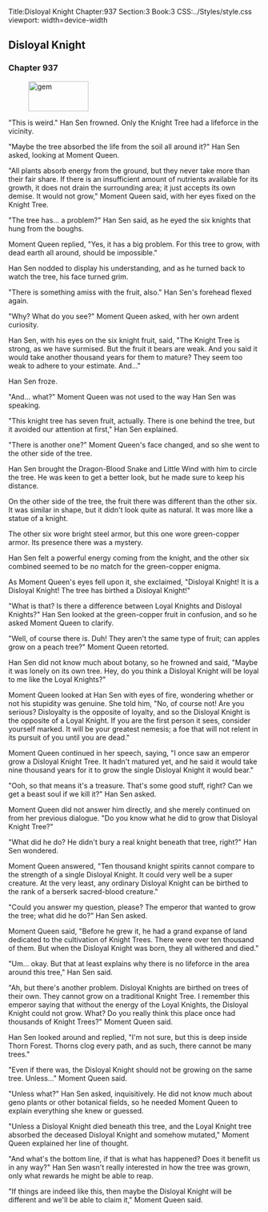 Title:Disloyal Knight 
Chapter:937 
Section:3 
Book:3 
CSS:../Styles/style.css 
viewport: width=device-width
  
## Disloyal Knight
### Chapter 937 
<figure>
	<img src="../Images/gem.gif" alt="gem" id="gem" width="120" height="60" />
</figure>
  

  
  "This is weird." Han Sen frowned. Only the Knight Tree had a lifeforce in the vicinity.

"Maybe the tree absorbed the life from the soil all around it?" Han Sen asked, looking at Moment Queen.

"All plants absorb energy from the ground, but they never take more than their fair share. If there is an insufficient amount of nutrients available for its growth, it does not drain the surrounding area; it just accepts its own demise. It would not grow," Moment Queen said, with her eyes fixed on the Knight Tree.

"The tree has... a problem?" Han Sen said, as he eyed the six knights that hung from the boughs.

Moment Queen replied, "Yes, it has a big problem. For this tree to grow, with dead earth all around, should be impossible."

Han Sen nodded to display his understanding, and as he turned back to watch the tree, his face turned grim.

"There is something amiss with the fruit, also." Han Sen's forehead flexed again.

"Why? What do you see?" Moment Queen asked, with her own ardent curiosity.

Han Sen, with his eyes on the six knight fruit, said, "The Knight Tree is strong, as we have surmised. But the fruit it bears are weak. And you said it would take another thousand years for them to mature? They seem too weak to adhere to your estimate. And..."

Han Sen froze.

"And... what?" Moment Queen was not used to the way Han Sen was speaking.

"This knight tree has seven fruit, actually. There is one behind the tree, but it avoided our attention at first," Han Sen explained.

"There is another one?" Moment Queen's face changed, and so she went to the other side of the tree.

Han Sen brought the Dragon-Blood Snake and Little Wind with him to circle the tree. He was keen to get a better look, but he made sure to keep his distance.

On the other side of the tree, the fruit there was different than the other six. It was similar in shape, but it didn't look quite as natural. It was more like a statue of a knight.

The other six wore bright steel armor, but this one wore green-copper armor. Its presence there was a mystery.

Han Sen felt a powerful energy coming from the knight, and the other six combined seemed to be no match for the green-copper enigma.

As Moment Queen's eyes fell upon it, she exclaimed, "Disloyal Knight! It is a Disloyal Knight! The tree has birthed a Disloyal Knight!"

"What is that? Is there a difference between Loyal Knights and Disloyal Knights?" Han Sen looked at the green-copper fruit in confusion, and so he asked Moment Queen to clarify.

"Well, of course there is. Duh! They aren't the same type of fruit; can apples grow on a peach tree?" Moment Queen retorted.

Han Sen did not know much about botany, so he frowned and said, "Maybe it was lonely on its own tree. Hey, do you think a Disloyal Knight will be loyal to me like the Loyal Knights?"

Moment Queen looked at Han Sen with eyes of fire, wondering whether or not his stupidity was genuine. She told him, "No, of course not! Are you serious? Disloyalty is the opposite of loyalty, and so the Disloyal Knight is the opposite of a Loyal Knight. If you are the first person it sees, consider yourself marked. It will be your greatest nemesis; a foe that will not relent in its pursuit of you until you are dead."

Moment Queen continued in her speech, saying, "I once saw an emperor grow a Disloyal Knight Tree. It hadn't matured yet, and he said it would take nine thousand years for it to grow the single Disloyal Knight it would bear."

"Ooh, so that means it's a treasure. That's some good stuff, right? Can we get a beast soul if we kill it?" Han Sen asked.

Moment Queen did not answer him directly, and she merely continued on from her previous dialogue. "Do you know what he did to grow that Disloyal Knight Tree?"

"What did he do? He didn't bury a real knight beneath that tree, right?" Han Sen wondered.

Moment Queen answered, "Ten thousand knight spirits cannot compare to the strength of a single Disloyal Knight. It could very well be a super creature. At the very least, any ordinary Disloyal Knight can be birthed to the rank of a berserk sacred-blood creature."

"Could you answer my question, please? The emperor that wanted to grow the tree; what did he do?" Han Sen asked.

Moment Queen said, "Before he grew it, he had a grand expanse of land dedicated to the cultivation of Knight Trees. There were over ten thousand of them. But when the Disloyal Knight was born, they all withered and died."

"Um... okay. But that at least explains why there is no lifeforce in the area around this tree," Han Sen said.

"Ah, but there's another problem. Disloyal Knights are birthed on trees of their own. They cannot grow on a traditional Knight Tree. I remember this emperor saying that without the energy of the Loyal Knights, the Disloyal Knight could not grow. What? Do you really think this place once had thousands of Knight Trees?" Moment Queen said.

Han Sen looked around and replied, "I'm not sure, but this is deep inside Thorn Forest. Thorns clog every path, and as such, there cannot be many trees."

"Even if there was, the Disloyal Knight should not be growing on the same tree. Unless..." Moment Queen said.

"Unless what?" Han Sen asked, inquisitively. He did not know much about geno plants or other botanical fields, so he needed Moment Queen to explain everything she knew or guessed.

"Unless a Disloyal Knight died beneath this tree, and the Loyal Knight tree absorbed the deceased Disloyal Knight and somehow mutated," Moment Queen explained her line of thought.

"And what's the bottom line, if that is what has happened? Does it benefit us in any way?" Han Sen wasn't really interested in how the tree was grown, only what rewards he might be able to reap.

"If things are indeed like this, then maybe the Disloyal Knight will be different and we'll be able to claim it," Moment Queen said.
